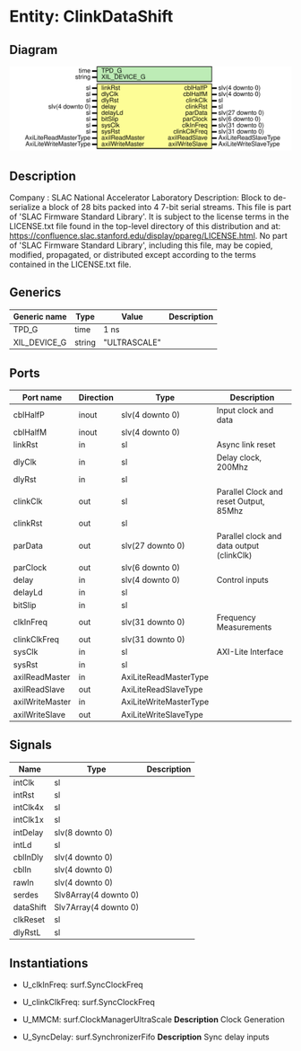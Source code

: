 # Entity: ClinkDataShift

## Diagram

![Diagram](ClinkDataShift.svg "Diagram")
## Description

Company    : SLAC National Accelerator Laboratory
Description:
Block to de-serialize a block of 28 bits packed into 4 7-bit serial streams.
This file is part of 'SLAC Firmware Standard Library'.
It is subject to the license terms in the LICENSE.txt file found in the
top-level directory of this distribution and at:
   https://confluence.slac.stanford.edu/display/ppareg/LICENSE.html.
No part of 'SLAC Firmware Standard Library', including this file,
may be copied, modified, propagated, or distributed except according to
the terms contained in the LICENSE.txt file.
## Generics

| Generic name | Type   | Value        | Description |
| ------------ | ------ | ------------ | ----------- |
| TPD_G        | time   | 1 ns         |             |
| XIL_DEVICE_G | string | "ULTRASCALE" |             |
## Ports

| Port name       | Direction | Type                   | Description                               |
| --------------- | --------- | ---------------------- | ----------------------------------------- |
| cblHalfP        | inout     | slv(4 downto 0)        | Input clock and data                      |
| cblHalfM        | inout     | slv(4 downto 0)        |                                           |
| linkRst         | in        | sl                     | Async link reset                          |
| dlyClk          | in        | sl                     | Delay clock, 200Mhz                       |
| dlyRst          | in        | sl                     |                                           |
| clinkClk        | out       | sl                     | Parallel Clock and reset Output, 85Mhz    |
| clinkRst        | out       | sl                     |                                           |
| parData         | out       | slv(27 downto 0)       | Parallel clock and data output (clinkClk) |
| parClock        | out       | slv(6 downto 0)        |                                           |
| delay           | in        | slv(4 downto 0)        | Control inputs                            |
| delayLd         | in        | sl                     |                                           |
| bitSlip         | in        | sl                     |                                           |
| clkInFreq       | out       | slv(31 downto 0)       | Frequency Measurements                    |
| clinkClkFreq    | out       | slv(31 downto 0)       |                                           |
| sysClk          | in        | sl                     | AXI-Lite Interface                        |
| sysRst          | in        | sl                     |                                           |
| axilReadMaster  | in        | AxiLiteReadMasterType  |                                           |
| axilReadSlave   | out       | AxiLiteReadSlaveType   |                                           |
| axilWriteMaster | in        | AxiLiteWriteMasterType |                                           |
| axilWriteSlave  | out       | AxiLiteWriteSlaveType  |                                           |
## Signals

| Name      | Type                  | Description |
| --------- | --------------------- | ----------- |
| intClk    | sl                    |             |
| intRst    | sl                    |             |
| intClk4x  | sl                    |             |
| intClk1x  | sl                    |             |
| intDelay  | slv(8 downto 0)       |             |
| intLd     | sl                    |             |
| cblInDly  | slv(4 downto 0)       |             |
| cblIn     | slv(4 downto 0)       |             |
| rawIn     | slv(4 downto 0)       |             |
| serdes    | Slv8Array(4 downto 0) |             |
| dataShift | Slv7Array(4 downto 0) |             |
| clkReset  | sl                    |             |
| dlyRstL   | sl                    |             |
## Instantiations

- U_clkInFreq: surf.SyncClockFreq
- U_clinkClkFreq: surf.SyncClockFreq
- U_MMCM: surf.ClockManagerUltraScale
**Description**
Clock Generation

- U_SyncDelay: surf.SynchronizerFifo
**Description**
Sync delay inputs


